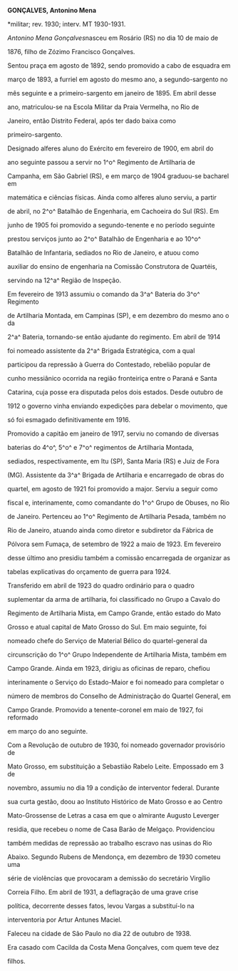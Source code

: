 **GONÇALVES, Antonino Mena**



\*militar; rev. 1930; interv. MT 1930-1931.



*Antonino Mena Gonçalves*nasceu em Rosário (RS) no dia 10 de maio de

1876, filho de Zózimo Francisco Gonçalves.



Sentou praça em agosto de 1892, sendo promovido a cabo de esquadra em

março de 1893, a furriel em agosto do mesmo ano, a segundo-sargento no

mês seguinte e a primeiro-sargento em janeiro de 1895. Em abril desse

ano, matriculou-se na Escola Militar da Praia Vermelha, no Rio de

Janeiro, então Distrito Federal, após ter dado baixa como

primeiro-sargento.



Designado alferes aluno do Exército em fevereiro de 1900, em abril do

ano seguinte passou a servir no 1^o^ Regimento de Artilharia de

Campanha, em São Gabriel (RS), e em março de 1904 graduou-se bacharel em

matemática e ciências físicas. Ainda como alferes aluno serviu, a partir

de abril, no 2^o^ Batalhão de Engenharia, em Cachoeira do Sul (RS). Em

junho de 1905 foi promovido a segundo-tenente e no período seguinte

prestou serviços junto ao 2^o^ Batalhão de Engenharia e ao 10^o^

Batalhão de Infantaria, sediados no Rio de Janeiro, e atuou como

auxiliar do ensino de engenharia na Comissão Construtora de Quartéis,

servindo na 12^a^ Região de Inspeção.



Em fevereiro de 1913 assumiu o comando da 3^a^ Bateria do 3^o^ Regimento

de Artilharia Montada, em Campinas (SP), e em dezembro do mesmo ano o da

2^a^ Bateria, tornando-se então ajudante do regimento. Em abril de 1914

foi nomeado assistente da 2^a^ Brigada Estratégica, com a qual

participou da repressão à Guerra do Contestado, rebelião popular de

cunho messiânico ocorrida na região fronteiriça entre o Paraná e Santa

Catarina, cuja posse era disputada pelos dois estados. Desde outubro de

1912 o governo vinha enviando expedições para debelar o movimento, que

só foi esmagado definitivamente em 1916.



Promovido a capitão em janeiro de 1917, serviu no comando de diversas

baterias do 4^o^, 5^o^ e 7^o^ regimentos de Artilharia Montada,

sediados, respectivamente, em Itu (SP), Santa Maria (RS) e Juiz de Fora

(MG). Assistente da 3^a^ Brigada de Artilharia e encarregado de obras do

quartel, em agosto de 1921 foi promovido a major. Serviu a seguir como

fiscal e, interinamente, como comandante do 1^o^ Grupo de Obuses, no Rio

de Janeiro. Pertenceu ao 1^o^ Regimento de Artilharia Pesada, também no

Rio de Janeiro, atuando ainda como diretor e subdiretor da Fábrica de

Pólvora sem Fumaça, de setembro de 1922 a maio de 1923. Em fevereiro

desse último ano presidiu também a comissão encarregada de organizar as

tabelas explicativas do orçamento de guerra para 1924.



Transferido em abril de 1923 do quadro ordinário para o quadro

suplementar da arma de artilharia, foi classificado no Grupo a Cavalo do

Regimento de Artilharia Mista, em Campo Grande, então estado do Mato

Grosso e atual capital de Mato Grosso do Sul. Em maio seguinte, foi

nomeado chefe do Serviço de Material Bélico do quartel-general da

circunscrição do 1^o^ Grupo Independente de Artilharia Mista, também em

Campo Grande. Ainda em 1923, dirigiu as oficinas de reparo, chefiou

interinamente o Serviço do Estado-Maior e foi nomeado para completar o

número de membros do Conselho de Administração do Quartel General, em

Campo Grande. Promovido a tenente-coronel em maio de 1927, foi reformado

em março do ano seguinte.



Com a Revolução de outubro de 1930, foi nomeado governador provisório de

Mato Grosso, em substituição a Sebastião Rabelo Leite. Empossado em 3 de

novembro, assumiu no dia 19 a condição de interventor federal. Durante

sua curta gestão, doou ao Instituto Histórico de Mato Grosso e ao Centro

Mato-Grossense de Letras a casa em que o almirante Augusto Leverger

residia, que recebeu o nome de Casa Barão de Melgaço. Providenciou

também medidas de repressão ao trabalho escravo nas usinas do Rio

Abaixo. Segundo Rubens de Mendonça, em dezembro de 1930 cometeu uma

série de violências que provocaram a demissão do secretário Virgílio

Correia Filho. Em abril de 1931, a deflagração de uma grave crise

política, decorrente desses fatos, levou Vargas a substituí-lo na

interventoria por Artur Antunes Maciel.



Faleceu na cidade de São Paulo no dia 22 de outubro de 1938.



Era casado com Cacilda da Costa Mena Gonçalves, com quem teve dez

filhos.



